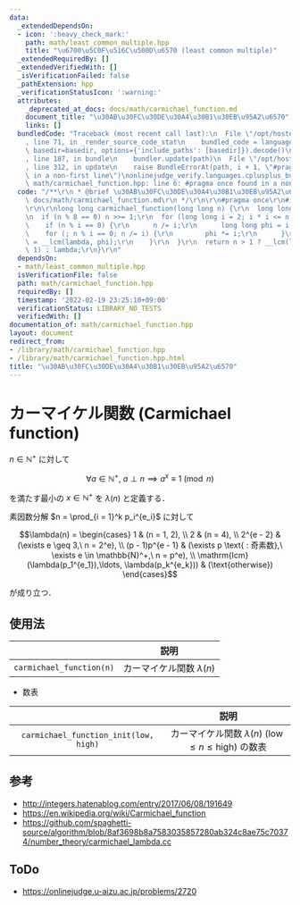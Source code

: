 ```yaml
---
data:
  _extendedDependsOn:
  - icon: ':heavy_check_mark:'
    path: math/least_common_multiple.hpp
    title: "\u6700\u5C0F\u516C\u500D\u6570 (least common multiple)"
  _extendedRequiredBy: []
  _extendedVerifiedWith: []
  _isVerificationFailed: false
  _pathExtension: hpp
  _verificationStatusIcon: ':warning:'
  attributes:
    _deprecated_at_docs: docs/math/carmichael_function.md
    document_title: "\u30AB\u30FC\u30DE\u30A4\u30B1\u30EB\u95A2\u6570"
    links: []
  bundledCode: "Traceback (most recent call last):\n  File \"/opt/hostedtoolcache/Python/3.10.2/x64/lib/python3.10/site-packages/onlinejudge_verify/documentation/build.py\"\
    , line 71, in _render_source_code_stat\n    bundled_code = language.bundle(stat.path,\
    \ basedir=basedir, options={'include_paths': [basedir]}).decode()\n  File \"/opt/hostedtoolcache/Python/3.10.2/x64/lib/python3.10/site-packages/onlinejudge_verify/languages/cplusplus.py\"\
    , line 187, in bundle\n    bundler.update(path)\n  File \"/opt/hostedtoolcache/Python/3.10.2/x64/lib/python3.10/site-packages/onlinejudge_verify/languages/cplusplus_bundle.py\"\
    , line 312, in update\n    raise BundleErrorAt(path, i + 1, \"#pragma once found\
    \ in a non-first line\")\nonlinejudge_verify.languages.cplusplus_bundle.BundleErrorAt:\
    \ math/carmichael_function.hpp: line 6: #pragma once found in a non-first line\n"
  code: "/**\r\n * @brief \u30AB\u30FC\u30DE\u30A4\u30B1\u30EB\u95A2\u6570\r\n * @docs\
    \ docs/math/carmichael_function.md\r\n */\r\n\r\n#pragma once\r\n#include \"./least_common_multiple.hpp\"\
    \r\n\r\nlong long carmichael_function(long long n) {\r\n  long long lambda = 1;\r\
    \n  if (n % 8 == 0) n >>= 1;\r\n  for (long long i = 2; i * i <= n; ++i) {\r\n\
    \    if (n % i == 0) {\r\n      n /= i;\r\n      long long phi = i - 1;\r\n  \
    \    for (; n % i == 0; n /= i) {\r\n        phi *= i;\r\n      }\r\n      lambda\
    \ = __lcm(lambda, phi);\r\n    }\r\n  }\r\n  return n > 1 ? __lcm(lambda, n -\
    \ 1) : lambda;\r\n}\r\n"
  dependsOn:
  - math/least_common_multiple.hpp
  isVerificationFile: false
  path: math/carmichael_function.hpp
  requiredBy: []
  timestamp: '2022-02-19 23:25:10+09:00'
  verificationStatus: LIBRARY_NO_TESTS
  verifiedWith: []
documentation_of: math/carmichael_function.hpp
layout: document
redirect_from:
- /library/math/carmichael_function.hpp
- /library/math/carmichael_function.hpp.html
title: "\u30AB\u30FC\u30DE\u30A4\u30B1\u30EB\u95A2\u6570"
---
```

# カーマイケル関数 (Carmichael function)

$n \in \mathbb{N}^+$ に対して

$$\forall a \in \mathbb{N}^+,\ a \perp n \implies a^x \equiv 1 \pmod{n}$$

を満たす最小の $x \in \mathbb{N}^+$ を $\lambda(n)$ と定義する．

素因数分解 $n = \prod_{i = 1}^k p_i^{e_i}$ に対して

$$\lambda(n) = \begin{cases} 1 & (n = 1, 2), \\ 2 & (n = 4), \\ 2^{e - 2} & (\exists e \geq 3,\ n = 2^e), \\ (p - 1)p^{e - 1} & (\exists p \text{ : 奇素数},\ \exists e \in \mathbb{N}^+,\ n = p^e), \\ \mathrm{lcm} (\lambda(p_1^{e_1}),\ldots, \lambda(p_k^{e_k})) & (\text{otherwise}) \end{cases}$$

が成り立つ．


## 使用法

||説明|
|:--:|:--:|
|`carmichael_function(n)`|カーマイケル関数 $\lambda(n)$|

- 数表

||説明|
|:--:|:--:|
|`carmichael_function_init(low, high)`|カーマイケル関数 $\lambda(n)$ ($\mathrm{low} \leq n \leq \mathrm{high}$) の数表|


## 参考

- http://integers.hatenablog.com/entry/2017/06/08/191649
- https://en.wikipedia.org/wiki/Carmichael_function
- https://github.com/spaghetti-source/algorithm/blob/8af3698b8a7583035857280ab324c8ae75c70374/number_theory/carmichael_lambda.cc


## ToDo

- https://onlinejudge.u-aizu.ac.jp/problems/2720
